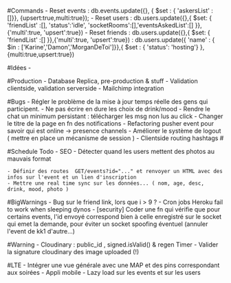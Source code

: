 
#Commands
	- Reset events  : db.events.update({}, { $set : { 'askersList' : []}}, {upsert:true,multi:true});
	- Reset users   : db.users.update({},{ $set: { 'friendList' :[], 'status':'idle', 'socketRooms':[],'eventsAskedList':[] }},{'multi':true, 'upsert':true})
	- Reset friends : db.users.update({},{ $set: { 'friendList' :[] }},{'multi':true, 'upsert':true})
					: db.users.update({ 'name' : { $in : ['Karine','Damon','MorganDeToi']}},{ $set : { 'status': 'hosting'} }, {multi:true,upsert:true})

#Idées
	- 


#Production
	- Database Replica, pre-production & stuff 
	- Validation clientside, validation serverside
	- Mailchimp integration 

#Bugs
	- Régler le problème de la mise à jour temps réelle des gens qui participent.
	- Ne pas écrire en dure les choix de drink/mood
	- Rendre le chat un minimum persistant : télécharger les msg non lus au click
	- Changer le titre de la page en fn des notifications
	- Refactoring pusher event pour savoir qui est online -> presence channels
	- Améliorer le système de logout ( mettre en place un mécanisme de session )
	- Clientside routing hashtags #

#Schedule 
 	Todo
	- SEO
	- Détecter quand les users mettent des photos au mauvais format
	
	- Définir des routes  GET/events?id="..." et renvoyer un HTML avec des infos sur l'event et un lien d'inscription
	- Mettre une real time sync sur les données... ( nom, age, desc, drink, mood, photo )

#BigWarnings
	- Bug sur le friend link, lors que i > 9 ?
	- Cron jobs Heroku fail to work when sleeping dynos
	- [security] Coder une fn qui vérifie que pour certains events, l'id envoyé correspond bien à celle enregistré 
	  sur le socket qui emet la demande, pour éviter un socket spoofing éventuel (annuler l'event de kk1 d'autre...)

#Warning
	- Cloudinary : public_id , signed.isValid() & regen Timer
	- Valider la signature cloudinary des image uploaded (!)
  
#LTE 
	- Intégrer une vue générale avec une MAP et des pins correspondant aux soirées
	- Appli mobile 
	- Lazy load sur les events et sur les users

